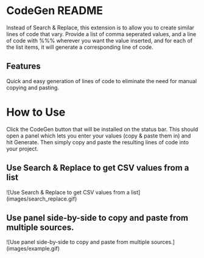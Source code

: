 # CodeGen README

Instead of Search & Replace, this extension is to allow you to create similar lines of code that vary. Provide a list of comma seperated values, and a line of code with %%% wherever you want the value inserted, and for each of the list items, it will generate a corresponding line of code.

## Features

Quick and easy generation of lines of code to eliminate the need for manual copying and pasting.

# How to Use

Click the CodeGen button that will be installed on the status bar. This should open a panel which lets you enter your values (copy & paste them in) and hit Generate. Then simply copy and paste the resulting lines of code into your project.

## Use Search & Replace to get CSV values from a list
\!\[Use Search & Replace to get CSV values from a list\]\(images/search_replace.gif\)

## Use panel side-by-side to copy and paste from multiple sources.
\!\[Use panel side-by-side to copy and paste from multiple sources.\]\(images/example.gif\)